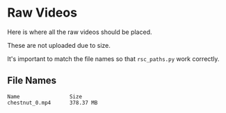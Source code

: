 # Raw Videos

Here is where all the raw videos should be placed.

These are not uploaded due to size.

It's important to match the file names so that `rsc_paths.py` work correctly.

## File Names
```
Name                Size
chestnut_0.mp4      378.37 MB
```